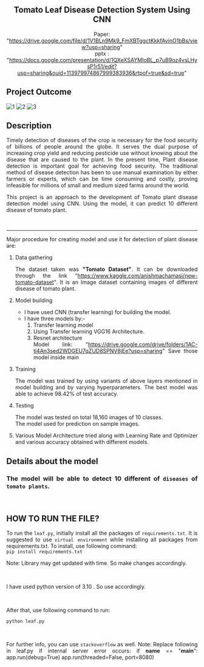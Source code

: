<div align="center">

## Tomato Leaf Disease Detection System Using CNN
 
 Paper: "https://drive.google.com/file/d/1V1BLn9Mk9_FmXBTggctKkkfAyinO1bBs/view?usp=sharing" \
 pptx : "https://docs.google.com/presentation/d/1QXeXSAYMIoBL_p7uB9oz4vsLHysP1r51/edit?usp=sharing&ouid=113979974867999383936&rtpof=true&sd=true"

<!-- ### <a href="https://plant49-ai.herokuapp.com/" target="_blank">https://plant49-ai.herokuapp.com/</a> -->

<!-- ## <img src="./Assets/web.gif" alt="demo"/> -->

 </div>
<div align="justify">
 
## Project Outcome
![1](https://user-images.githubusercontent.com/98002255/180613185-733083fe-8aed-41b9-8fc6-65d27b8ff2a2.JPG)
![2](https://user-images.githubusercontent.com/98002255/180613203-88dd158a-9d4a-4894-9d4c-cd8bfee34797.JPG)
![3](https://user-images.githubusercontent.com/98002255/180613242-7e0e3c57-6b24-4906-ab6c-5221a0c469d9.JPG)


## Description

Timely detection of diseases of the crop is necessary for the food security of billions of people around the globe. It serves the dual purpose of increasing crop yield and reducing pesticide use without knowing about the disease that are caused to the plant. In the present time, Plant disease detection is important goal for achieving food security. The traditional method of disease detection has been to use manual examination by either farmers or experts, which can be time consuming and costly, proving infeasible for millions of small and medium sized farms around the world.

This project is an approach to the development of Tomato plant disease detection model using CNN. Using the model, it can predict 10 different disease of tomato plant.

<br>
<hr>

Major procedure for creating model and use it for detection of plant disease are:

1. Data gathering

   The dataset taken was **"Tomato Dataset"**. It can be downloaded through the link "https://www.kaggle.com/anishmachamasi/new-tomato-dataset". It is an Image dataset containing images of different disease of tomato plant.

2. Model building

   - I have used CNN (transfer learning) for building the model.
   - I have three models by:-
     1. Transfer learning model
     2. Using Transfer learning VGG16 Architecture.
     3. Resnet architecture \
 Model link: "https://drive.google.com/drive/folders/1AC-ti4An3sed2WDGEU7qZUD8SPNV8jEe?usp=sharing"
 Save those model inside main

3. Training

   The model was trained by using variants of above layers mentioned in model building and by varying hyperparameters. The best model was able to achieve 98.42% of test accuracy.

4. Testing

   The model was tested on total 18,160 images of 10 classes.<br/>
   The model used for prediction on sample images.

5. Various Model Architecture tried along with Learning Rate and Optimizer and various accuracy obtained with different models.

## Details about the model

### The model will be able to detect 10 different of `diseases` of `tomato plants`.

<BR>

## HOW TO RUN THE FILE?

To run the `leaf.py`, initially install all the packages of `requirements.txt`. It is suggested to use `virtual environment` while installing all packages from requirements.txt. To install, use following command:
<br>
`pip install requirements.txt`
 
Note: Library may get updated with time. So make changes accordingly.

<br>

I have used python version of 3.10 . So use accordingly.

<br>

After that, use following command to run:

`python leaf.py`

<br>

For further info, you can use `stackoverflow` as well.
Note: Replace following in leaf.py if internal server error occurs:
 if __name__ == "__main__":
    app.run(debug=True)
    app.run(threaded=False, port=8080) 
</div>
